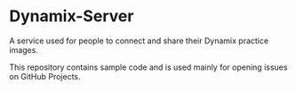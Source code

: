 # Dynamix-Server
A service used for people to connect and share their Dynamix practice images.

This repository contains sample code and is used mainly for opening issues on GitHub Projects.
